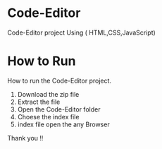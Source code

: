 # Code-Editor

Code-Editor project Using ( HTML,CSS,JavaScript)


# How to Run

How to run the Code-Editor project.
1. Download the zip file
2. Extract the file 
3. Open the Code-Editor folder
4. Choese the index file
5. index file open the any Browser

Thank you !!
